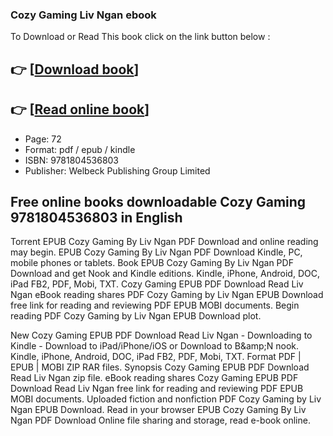 ### Cozy Gaming Liv Ngan ebook

To Download or Read This book click on the link button below :

## 👉  [**[Download book](http://ebooksharez.info/download.php?group=book&from=github.com&id=720464&lnk=1079 "Download book")**]

## 👉  [**[Read online book](http://ebooksharez.info/download.php?group=book&from=github.com&id=720464&lnk=1079 "Read online book")**]


* Page: 72
* Format: pdf / epub / kindle
* ISBN: 9781804536803
* Publisher: Welbeck Publishing Group Limited



## Free online books downloadable Cozy Gaming 9781804536803 in English


Torrent EPUB Cozy Gaming By Liv Ngan PDF Download and online reading may begin. EPUB Cozy Gaming By Liv Ngan PDF Download Kindle, PC, mobile phones or tablets. Book EPUB Cozy Gaming By Liv Ngan PDF Download and get Nook and Kindle editions. Kindle, iPhone, Android, DOC, iPad FB2, PDF, Mobi, TXT. Cozy Gaming EPUB PDF Download Read Liv Ngan eBook reading shares PDF Cozy Gaming by Liv Ngan EPUB Download free link for reading and reviewing PDF EPUB MOBI documents. Begin reading PDF Cozy Gaming by Liv Ngan EPUB Download plot.

New Cozy Gaming EPUB PDF Download Read Liv Ngan - Downloading to Kindle - Download to iPad/iPhone/iOS or Download to B&amp;amp;N nook. Kindle, iPhone, Android, DOC, iPad FB2, PDF, Mobi, TXT. Format PDF | EPUB | MOBI ZIP RAR files. Synopsis Cozy Gaming EPUB PDF Download Read Liv Ngan zip file. eBook reading shares Cozy Gaming EPUB PDF Download Read Liv Ngan free link for reading and reviewing PDF EPUB MOBI documents. Uploaded fiction and nonfiction PDF Cozy Gaming by Liv Ngan EPUB Download. Read in your browser EPUB Cozy Gaming By Liv Ngan PDF Download Online file sharing and storage, read e-book online.






